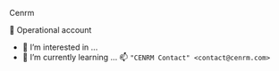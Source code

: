 Cenrm

👋 Operational account
- 👀 I’m interested in ...
- 🌱 I’m currently learning ...
📫 `"CENRM Contact" <contact@cenrm.com>`

<!---
Cenrm/Cenrm is a ✨ special ✨ repository because its `README.md` (this file) appears on your GitHub profile.
You can click the Preview link to take a look at your changes.
--->
